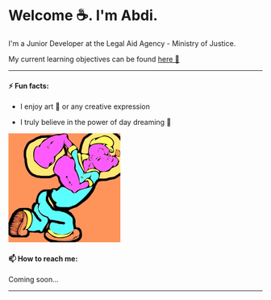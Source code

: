 # Welcome ☕. I'm Abdi.

 I'm a Junior Developer at the Legal Aid Agency - Ministry of Justice.

My current learning objectives can be found [here 🌱](https://gist.github.com/Obsiye/69bb765bf34971d4d9ef19f6f27d2c70)

----

#### ⚡ Fun facts:
- I enjoy art 🎨 or any creative expression

- I truly believe in the power of day dreaming 💫

![pop_eye_the_sailor_man](https://github.com/Obsiye/Obsiye/blob/master/face_resized.jpg?raw=true)

#### 📫 How to reach me:
Coming soon...


-----
<!--
**Obsiye/Obsiye** is a ✨ _special_ ✨ repository because its `README.md` (this file) appears on your GitHub profile.

Here are some ideas to get you started:

- 🔭 I’m currently working on ...
- 🌱 I’m currently learning ...
- 👯 I’m looking to collaborate on ...
- 
- 💬 Ask me about ...
- 📫 How to reach me: ...
- 😄 Pronouns: ...
- ⚡ Fun fact: ...
-->

